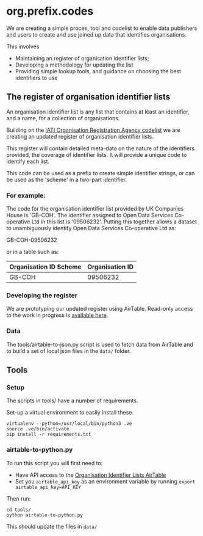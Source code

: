 # org.prefix.codes

We are creating a simple proces, tool and codelist to enable data publishers and users to create and use joined up data that identifies organisations. 

This involves

* Maintaining an register of organisation identifier lists;
* Developing a methodology for updating the list
* Providing simple lookup tools, and guidance on choosing the best identifiers to use

## The register of organisation identifier lists

An organisation identifier list is any list that contains at least an identifier, and a name, for a collection of organisations. 

Building on the [IATI Organisation Registration Agency codelist](http://iatistandard.org/202/codelists/OrganisationRegistrationAgency/) we are creating an updated register of organisation identifier lists.

This register will contain detailed meta-data on the nature of the identifiers provided, the coverage of identifier lists. It will provide a unique code to identify each list. 

This code can be used as a prefix to create simple identifier strings, or can be used as the 'scheme' in a two-part identifier.

### For example:

The code for the organisation identifier list provided by UK Companies House is 'GB-COH'. The identifier assigned to Open Data Services Co-operative Ltd in this list is '09506232'. Putting this together allows a dataset to unambiguously identify Open Data Services Co-operative Ltd as:

GB-COH-09506232 

or in a table such as:

| Organisation ID Scheme | Organisation ID |
|------------------------|-----------------|
| GB-COH                 | 09506232        |

### Developing the register

We are prototyping our updated register using AirTable. Read-only access to the work in progress is [available here](https://airtable.com/shrlr8YfWrz8f9xSf/tblAPFyWmOBCJeiCU/viwUrFgl2nQCTUv4m).

### Data 

The tools/airtable-to-json.py script is used to fetch data from AirTable and to build a set of local json files in the ```data/``` folder. 

## Tools

### Setup 

The scripts in tools/ have a number of requirements. 

Set-up a virtual environment to easily install these. 

```
virtualenv --python=/usr/local/bin/python3 .ve
source .ve/bin/activate
pip install -r requirements.txt
```

### airtable-to-python.py

To run this script you will first need to:

* Have API access to the [Organisation Identifier Lists AirTable](https://airtable.com/shrlr8YfWrz8f9xSf/tblAPFyWmOBCJeiCU/viwUrFgl2nQCTUv4m)
* Set you ```airtable_api_key``` as an environment variable by running ```export airtable_api_key=API_KEY```

Then run:

```
cd tools/
python airtable-to-python.py
```

This should update the files in ```data/``` 

